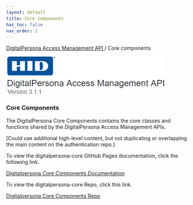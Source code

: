 ```yaml
---
layout: default
title: Core Components
has_toc: false
nav_order: 2  
---
```


[DigitalPersona Access Management API ](https://lenhodgeman.github.io/digitalpersona-access-management-api/)/ Core components  

![](assets/HID-logo.png)  

### Core Components  

The DigitalPersona Core Components contains the core classes and functions shared by the DigitalPersona Access Management APIs.

[Could use additional high-level content, but not duplicating or overlapping the main content on the authentication repo.]

To view the digitalpersona-core GitHub Pages documentation,  click the following link.

[Digitalpersona Core Components Documentation](https://lenhodgeman.github.io/digitalpersona-core/)

To view the digitalpersona-core Repo,  click this link.

[Digitalpersona Core Components Repo](https://github.com/LenHodgeman/digitalpersona-core/)

